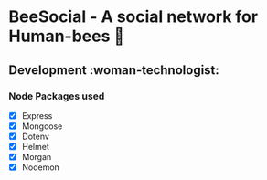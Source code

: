 # BeeSocial - A social network for Human-bees :bee:

## Development :woman-technologist:

### Node Packages used
- [x] Express 
- [x] Mongoose
- [x] Dotenv
- [x] Helmet
- [x] Morgan
- [x] Nodemon